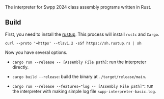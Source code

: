 The interpreter for Swpp 2024 class assembly programs written in Rust.



## Build
First, you need to install the [rustup](https://www.rust-lang.org/tools/install). This process will install `rustc` and `Cargo`.

```
curl --proto '=https' --tlsv1.2 -sSf https://sh.rustup.rs | sh
```

Now you have several options.

- `cargo run --release -- [Assembly File path]`: run the interpreter directly.

- `cargo build --release`: build the binary at `./target/release/main`.

- `cargo run --release --features="log -- [Assembly File path]"`: run the interpreter with making simple log file `swpp-interpreter-basic.log`.
